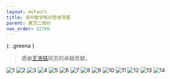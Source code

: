 ```yaml
---
layout: default
title: 高中数学知识思维导图
parent: 置顶二维码
nav_order: 32766
---
```


{: .greena }
> 感谢[王浩铭](study-together-docs/docs/user-list/4.html)同志的卓越贡献。

![1](https://ghproxy.net/https://raw.githubusercontent.com/liubanlaobanzhang/study-together-assets/main/assets/高中数学知识思维导图/1.jpg)
![2](https://ghproxy.net/https://raw.githubusercontent.com/liubanlaobanzhang/study-together-assets/main/assets/高中数学知识思维导图/2.jpg)
![3](https://ghproxy.net/https://raw.githubusercontent.com/liubanlaobanzhang/study-together-assets/main/assets/高中数学知识思维导图/3.jpg)
![4](https://ghproxy.net/https://raw.githubusercontent.com/liubanlaobanzhang/study-together-assets/main/assets/高中数学知识思维导图/4.jpg)
![5](https://ghproxy.net/https://raw.githubusercontent.com/liubanlaobanzhang/study-together-assets/main/assets/高中数学知识思维导图/5.jpg)
![6](https://ghproxy.net/https://raw.githubusercontent.com/liubanlaobanzhang/study-together-assets/main/assets/高中数学知识思维导图/6.jpg)
![7](https://ghproxy.net/https://raw.githubusercontent.com/liubanlaobanzhang/study-together-assets/main/assets/高中数学知识思维导图/7.jpg)
![8](https://ghproxy.net/https://raw.githubusercontent.com/liubanlaobanzhang/study-together-assets/main/assets/高中数学知识思维导图/8.jpg)
![9](https://ghproxy.net/https://raw.githubusercontent.com/liubanlaobanzhang/study-together-assets/main/assets/高中数学知识思维导图/9.jpg)
![10](https://ghproxy.net/https://raw.githubusercontent.com/liubanlaobanzhang/study-together-assets/main/assets/高中数学知识思维导图/10.jpg)
![11](https://ghproxy.net/https://raw.githubusercontent.com/liubanlaobanzhang/study-together-assets/main/assets/高中数学知识思维导图/11.jpg)
![12](https://ghproxy.net/https://raw.githubusercontent.com/liubanlaobanzhang/study-together-assets/main/assets/高中数学知识思维导图/12.jpg)
![13](https://ghproxy.net/https://raw.githubusercontent.com/liubanlaobanzhang/study-together-assets/main/assets/高中数学知识思维导图/13.jpg)
![14](https://ghproxy.net/https://raw.githubusercontent.com/liubanlaobanzhang/study-together-assets/main/assets/高中数学知识思维导图/14.jpg)
